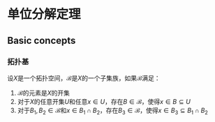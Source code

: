 # 单位分解定理

## Basic concepts

### 拓扑基

设$X$是一个拓扑空间，$\mathscr{B}$是$X$的一个子集族，如果$\mathscr{B}$满足：

1. $\mathscr{B}$的元素是$X$的开集
2. 对于$X$的任意开集$U$和任意$x \in U$，存在$B \in \mathscr{B}$，使得$x \in B \subseteq U$
3. 对于$B_1, B_2 \in \mathscr{B}$和$x \in B_1 \cap B_2$，存在$B_3 \in \mathscr{B}$，使得$x \in B_3 \subseteq B_1 \cap B_2$
